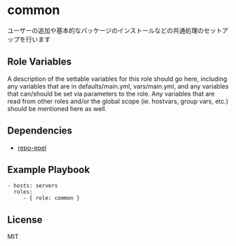 common
=========

ユーザーの追加や基本的なパッケージのインストールなどの共通処理のセットアップを行います

Role Variables
--------------

A description of the settable variables for this role should go here, including any variables that are in defaults/main.yml, vars/main.yml, and any variables that can/should be set via parameters to the role. Any variables that are read from other roles and/or the global scope (ie. hostvars, group vars, etc.) should be mentioned here as well.

Dependencies
------------

* [repo-epel](https://github.com/wate/ansible-role-repo-epel)

Example Playbook
----------------

    - hosts: servers
      roles:
         - { role: common }

License
-------

MIT
